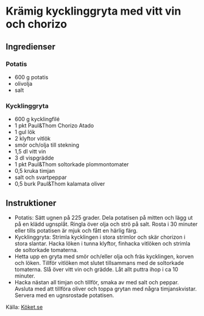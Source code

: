 # Krämig kycklinggryta med vitt vin och chorizo

## Ingredienser

### Potatis
* 600 g potatis
* olivolja
* salt

### Kycklinggryta
* 600 g kycklingfilé
* 1 pkt Paul&Thom Chorizo Atado
* 1 gul lök
* 2 klyftor vitlök
* smör och/olja till stekning
* 1,5 dl vitt vin
* 3 dl vispgrädde
* 1 pkt Paul&Thom soltorkade plommontomater
* 0,5 kruka timjan
* salt och svartpeppar
* 0,5 burk Paul&Thom kalamata oliver

## Instruktioner

* Potatis: Sätt ugnen på 225 grader. Dela potatisen på mitten och lägg ut på en klädd ugnsplåt. Ringla över olja och strö på salt. Rosta i 30 minuter eller tills potatisen är mjuk och fått en härlig färg. 
* Kycklinggryta: Strimla kycklingen i stora strimlor och skär chorizon i stora slantar. Hacka löken i tunna klyftor, finhacka vitlöken och strimla de soltorkade tomaterna.
* Hetta upp en gryta med smör och/eller olja och fräs kycklingen, korven och löken. Tillför vitlöken mot slutet tillsammans med de soltorkade tomaterna. Slå över vitt vin och grädde. Låt allt puttra ihop i ca 10 minuter. 
* Hacka nästan all timjan och tillför, smaka av med salt och peppar. Avsluta med att tillföra oliver och toppa grytan med några timjanskvistar. Servera med en ugnsrostade potatisen.

Källa: [Köket.se](https://www.koket.se/kramig-kycklinggryta-med-vitt-vin-och-chorizo)